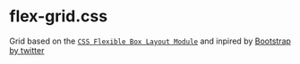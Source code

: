 flex-grid.css
==============================

Grid based on the [`CSS Flexible Box Layout Module`](http://www.w3.org/TR/css3-flexbox/) and inpired by [Bootstrap by twitter](http://getbootstrap.com)